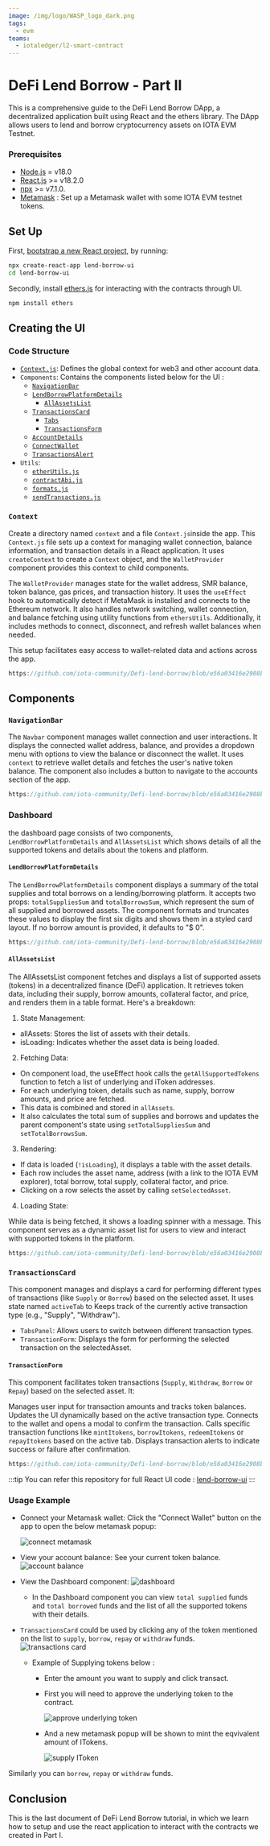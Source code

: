 ```yaml
---
image: /img/logo/WASP_logo_dark.png
tags:
  - evm
teams:
  - iotaledger/l2-smart-contract
---
```


# DeFi Lend Borrow - Part II

This is a comprehensive guide to the DeFi Lend Borrow DApp, a decentralized application built using React and the ethers library. The DApp allows users to lend and borrow cryptocurrency assets on IOTA EVM Testnet.

### Prerequisites

- [Node.js](https://nodejs.org) = v18.0
- [React.js](https://react.dev/) >= v18.2.0
- [npx](https://www.npmjs.com/package/npx) >= v7.1.0.
- [Metamask](https://metamask.io/) : Set up a Metamask wallet with some IOTA EVM testnet tokens.

## Set Up

First, [bootstrap a new React project](https://create-react-app.dev/docs/getting-started/), by running:

```bash
npx create-react-app lend-borrow-ui
cd lend-borrow-ui
```

Secondly, install [ethers.js](https://docs.ethers.org/v5/) for interacting with the contracts through UI.

```bash
npm install ethers
```

## Creating the UI

### Code Structure

- [`Context.js`](https://github.com/iota-community/Defi-lend-borrow/blob/main/lend-borrow-ui/src/context/Context.js): Defines the global context for web3 and other account data.
- `Components`: Contains the components listed below for the UI :
  - [`NavigationBar`](https://github.com/iota-community/Defi-lend-borrow/blob/main/lend-borrow-ui/src/components/NavigationBar.js)
  - [`LendBorrowPlatformDetails`](https://github.com/iota-community/Defi-lend-borrow/blob/main/lend-borrow-ui/src/components/LendBorrowPlatformDetails/index.js)
    - [`AllAssetsList`](https://github.com/iota-community/Defi-lend-borrow/blob/main/lend-borrow-ui/src/components/LendBorrowPlatformDetails/AllAssetsList.js)
  - [`TransactionsCard`](https://github.com/iota-community/Defi-lend-borrow/blob/main/lend-borrow-ui/src/components/TransactionsCard/index.js)
    - [`Tabs`](https://github.com/iota-community/Defi-lend-borrow/blob/main/lend-borrow-ui/src/components/TransactionsCard/Tabs.js)
    - [`TransactionsForm`](https://github.com/iota-community/Defi-lend-borrow/blob/main/lend-borrow-ui/src/components/TransactionsCard/TransactionForm.js)
  - [`AccountDetails`](https://github.com/iota-community/Defi-lend-borrow/blob/main/lend-borrow-ui/src/components/AccountDetails.js)
  - [`ConnectWallet`](https://github.com/iota-community/Defi-lend-borrow/blob/main/lend-borrow-ui/src/components/ConnectWallet.js)
  - [`TransactionsAlert`](https://github.com/iota-community/Defi-lend-borrow/blob/main/lend-borrow-ui/src/components/TransactionAlert.js)
- `Utils`:
  - [`etherUtils.js`](https://github.com/iota-community/Defi-lend-borrow/blob/main/lend-borrow-ui/src/utils/ethersUtils.js)
  - [`contractAbi.js`](https://github.com/iota-community/Defi-lend-borrow/blob/main/lend-borrow-ui/src/utils/contractAbi.js)
  - [`formats.js`](https://github.com/iota-community/Defi-lend-borrow/blob/main/lend-borrow-ui/src/utils/formats.js)
  - [`sendTransactions.js`](https://github.com/iota-community/Defi-lend-borrow/blob/main/lend-borrow-ui/src/utils/sendTransactions.js)

### `Context`

Create a directory named `context` and a file `Context.js`inside the app.
This `Context.js` file sets up a context for managing wallet connection, balance information, and transaction details in a React application. It uses `createContext` to create a `Context` object, and the `WalletProvider` component provides this context to child components.

The `WalletProvider` manages state for the wallet address, SMR balance, token balance, gas prices, and transaction history. It uses the `useEffect` hook to automatically detect if MetaMask is installed and connects to the Ethereum network. It also handles network switching, wallet connection, and balance fetching using utility functions from `ethersUtils`. Additionally, it includes methods to connect, disconnect, and refresh wallet balances when needed.

This setup facilitates easy access to wallet-related data and actions across the app.

```javascript reference
https://github.com/iota-community/Defi-lend-borrow/blob/e56a03416e2908b99cc9327ff7b90d83984351b1/lend-borrow-ui/src/context/Context.js#L1-L82
```

## Components

### `NavigationBar`

The `Navbar` component manages wallet connection and user interactions. It displays the connected wallet address, balance, and provides a dropdown menu with options to view the balance or disconnect the wallet. It uses `context` to retrieve wallet details and fetches the user's native token balance. The component also includes a button to navigate to the accounts section of the app.

```javascript reference
https://github.com/iota-community/Defi-lend-borrow/blob/e56a03416e2908b99cc9327ff7b90d83984351b1/lend-borrow-ui/src/components/NavigationBar.js#L1-L76
```

### Dashboard

the dashboard page consists of two components, `LendBorrowPlatformDetails` and `AllAssetsList` which shows details of all the supported tokens and details about the tokens and platform.

#### `LendBorrowPlatformDetails`

The `LendBorrowPlatformDetails` component displays a summary of the total supplies and total borrows on a lending/borrowing platform. It accepts two props: `totalSuppliesSum` and `totalBorrowsSum`, which represent the sum of all supplied and borrowed assets. The component formats and truncates these values to display the first six digits and shows them in a styled card layout. If no borrow amount is provided, it defaults to "$ 0".

```javascript reference
https://github.com/iota-community/Defi-lend-borrow/blob/e56a03416e2908b99cc9327ff7b90d83984351b1/lend-borrow-ui/src/components/LendBorrowPlatformDetails/index.js#L1-L27
```

#### `AllAssetsList`

The AllAssetsList component fetches and displays a list of supported assets (tokens) in a decentralized finance (DeFi) application. It retrieves token data, including their supply, borrow amounts, collateral factor, and price, and renders them in a table format. Here's a breakdown:

1. State Management:

- allAssets: Stores the list of assets with their details.
- isLoading: Indicates whether the asset data is being loaded.

2. Fetching Data:

- On component load, the useEffect hook calls the `getAllSupportedTokens` function to fetch a list of underlying and iToken addresses.
- For each underlying token, details such as name, supply, borrow amounts, and price are fetched.
- This data is combined and stored in `allAssets`.
- It also calculates the total sum of supplies and borrows and updates the parent component's state using `setTotalSuppliesSum` and `setTotalBorrowsSum`.

3. Rendering:

- If data is loaded (`!isLoading`), it displays a table with the asset details.
- Each row includes the asset name, address (with a link to the IOTA EVM explorer), total borrow, total supply, collateral factor, and price.
- Clicking on a row selects the asset by calling `setSelectedAsset`.

4. Loading State:

While data is being fetched, it shows a loading spinner with a message.
This component serves as a dynamic asset list for users to view and interact with supported tokens in the platform.

```javascript reference
https://github.com/iota-community/Defi-lend-borrow/blob/e56a03416e2908b99cc9327ff7b90d83984351b1/lend-borrow-ui/src/components/LendBorrowPlatformDetails/AllAssetsList.js#L1-L126
```

### `TransactionsCard`

This component manages and displays a card for performing different types of transactions (like `Supply` or `Borrow`) based on the selected asset. It uses state named `activeTab` to Keeps track of the currently active transaction type (e.g., "Supply", "Withdraw").

- `TabsPanel`: Allows users to switch between different transaction types.
- `TransactionForm`: Displays the form for performing the selected transaction on the selectedAsset.

#### `TransactionForm`

This component facilitates token transactions (`Supply`, `Withdraw`, `Borrow` or `Repay`) based on the selected asset. It:

Manages user input for transaction amounts and tracks token balances.
Updates the UI dynamically based on the active transaction type.
Connects to the wallet and opens a modal to confirm the transaction.
Calls specific transaction functions like `mintItokens`, `borrowItokens`, `redeemItokens` or `repayItokens` based on the active tab.
Displays transaction alerts to indicate success or failure after confirmation.

```javascript reference
https://github.com/iota-community/Defi-lend-borrow/blob/e56a03416e2908b99cc9327ff7b90d83984351b1/lend-borrow-ui/src/components/TransactionsCard/TransactionForm.js#L1-L154
```

:::tip
You can refer this repository for full React UI code : [lend-borrow-ui](https://github.com/iota-community/Defi-lend-borrow/tree/main/lend-borrow-ui)
:::

### Usage Example

- Connect your Metamask wallet: Click the "Connect Wallet" button on the app to open the below metamask popup:

  ![connect metamask](/img/iota-evm/tutorials/defi-lend-borrow/defi-lend-borrow-connect-metamask.png "Connect to MetaMask")

- View your account balance: See your current token balance.
  ![account balance](/img/iota-evm/tutorials/defi-lend-borrow/defi-lend-borrow-account-bal.png "You can view your account SMR balance here")
- View the Dashboard component:
  ![dashboard](/img/iota-evm/tutorials/defi-lend-borrow/defi-lend-borrow-dashboard.png "Dashboard UI")
  - In the Dashboard component you can view `total supplied` funds and `total borrowed` funds and the list of all the supported tokens with their details.

- `TransactionsCard` could be used by clicking any of the token mentioned on the list to `supply`, `borrow`, `repay` or `withdraw` funds.
  ![transactions card](/img/iota-evm/tutorials/defi-lend-borrow/defi-lend-borrow-transaction-card.png "Dashboard UI")
  - Example of Supplying tokens below :
    - Enter the amount you want to supply and click transact.
    - First you will need to approve the underlying token to the contract.

      ![approve underlying token](/img/iota-evm/tutorials/defi-lend-borrow/defi-lend-borrow-approve.png "Approve underlying token")
    - And a new metamask popup will be shown to mint the eqvivalent amount of ITokens.

      ![supply IToken](/img/iota-evm/tutorials/defi-lend-borrow/defi-lend-borrow-mint.png "Supply IToken")

Similarly you can `borrow`, `repay` or `withdraw` funds.

## Conclusion

This is the last document of DeFi Lend Borrow tutorial, in which we learn how to setup and use the react application to interact with the contracts we created in Part I.

